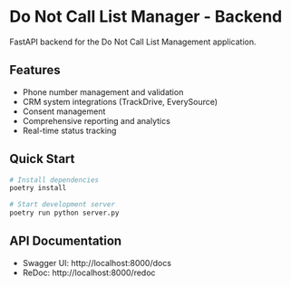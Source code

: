# Do Not Call List Manager - Backend

FastAPI backend for the Do Not Call List Management application.

## Features

- Phone number management and validation
- CRM system integrations (TrackDrive, EverySource)
- Consent management
- Comprehensive reporting and analytics
- Real-time status tracking

## Quick Start

```bash
# Install dependencies
poetry install

# Start development server
poetry run python server.py
```

## API Documentation

- Swagger UI: http://localhost:8000/docs
- ReDoc: http://localhost:8000/redoc




